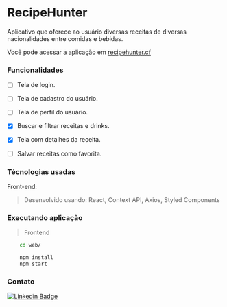 # RecipeHunter

Aplicativo que oferece ao usuário diversas receitas de diversas nacionalidades entre comidas e bebidas.

Você pode acessar a aplicação em <a href="https://recipehunter.cf/">recipehunter.cf</a>


### Funcionalidades

- [ ] Tela de login.
- [ ] Tela de cadastro do usuário.
- [ ] Tela de perfil do usuário.
- [x] Buscar e filtrar receitas e drinks.
- [x] Tela com detalhes da receita.
- [ ] Salvar receitas como favorita.


### Técnologias usadas

Front-end:
> Desenvolvido usando: React, Context API, Axios, Styled Components

[//]: # ( Back-end:
    > Desenvolvido usando: NodeJS, ExpressJS, MongoDB, JWT
)

### Executando aplicação
 
> Frontend

```bash
    cd web/

    npm install
    npm start
``` 

  
### Contato 
 
[![Linkedin Badge](https://img.shields.io/badge/-Franklin%20Ramos-0D1117?style=flat-square&logo=Linkedin&logoColor=white&link=https://www.linkedin.com/in/franklinrms/)](https://www.linkedin.com/in/franklinrms/) 
